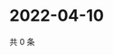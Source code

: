 # 2022-04-10

共 0 条

<!-- BEGIN WEIBO -->
<!-- 最后更新时间 Sun Apr 10 2022 16:14:40 GMT+0800 (China Standard Time) -->

<!-- END WEIBO -->

